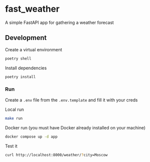# fast_weather

A simple FastAPI app for gathering a weather forecast

## Development

Create a virtual environment

```bash
poetry shell
```

Install dependencies

```bash
poetry install
```

### Run

Create a `.env` file from the `.env.template` and fill it with your creds

Local run

```bash
make run
```

Docker run (you must have Docker already installed on your machine)

```bash
docker compose up -d app
```

Test it

```bash
curl http://localhost:8000/weather/?city=Moscow
```
